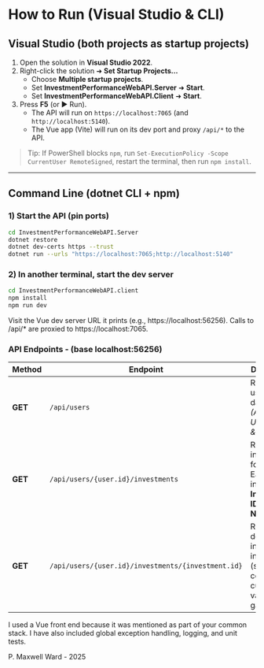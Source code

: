 ﻿# How to Run (Visual Studio & CLI)

## Visual Studio (both projects as startup projects)

1. Open the solution in **Visual Studio 2022**.
2. Right-click the solution ➜ **Set Startup Projects…**  
   - Choose **Multiple startup projects**.  
   - Set **InvestmentPerformanceWebAPI.Server** ➜ **Start**.  
   - Set **InvestmentPerformanceWebAPI.Client** ➜ **Start**.
3. Press **F5** (or ▶️ Run).  
   - The API will run on `https://localhost:7065` (and `http://localhost:5140`).  
   - The Vue app (Vite) will run on its dev port and proxy `/api/*` to the API.

> Tip: If PowerShell blocks `npm`, run `Set-ExecutionPolicy -Scope CurrentUser RemoteSigned`, restart the terminal, then run `npm install`.

---

## Command Line (dotnet CLI + npm)

### 1) Start the API (pin ports)
```bash
cd InvestmentPerformanceWebAPI.Server
dotnet restore
dotnet dev-certs https --trust
dotnet run --urls "https://localhost:7065;http://localhost:5140"
```
### 2) In another terminal, start the dev server
```bash 
cd InvestmentPerformanceWebAPI.client
npm install
npm run dev
```

Visit the Vue dev server URL it prints (e.g., https://localhost:56256).
Calls to /api/* are proxied to https://localhost:7065.

### API Endpoints - (base localhost:56256)

| Method | Endpoint | Description |
|---------|-----------|-------------|
| **GET** | `/api/users` | Returns all users in the database. <br>*(Acceptable User IDs: 1 & 2)* |
| **GET** | `/api/users/{user.id}/investments` | Returns all investments for a user. <br>Each item includes **Investment ID** and **Name**. |
| **GET** | `/api/users/{user.id}/investments/{investment.id}` | Returns detailed investment information (shares, cost basis, current value, term, gain/loss). |


I used a Vue front end because it was mentioned as part of your common stack. I have also included global exception handling, logging, and unit tests.

P. Maxwell Ward - 2025